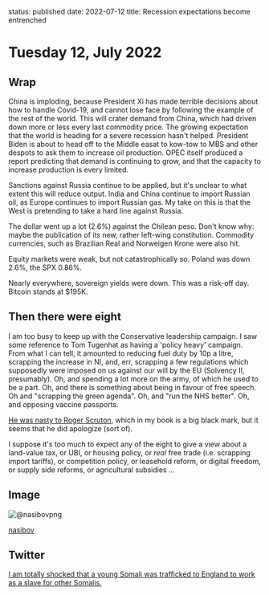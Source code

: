 status: published
date: 2022-07-12
title: Recession expectations become entrenched

# Tuesday 12, July 2022

## Wrap

China is imploding, because President Xi has made terrible decisions about how to handle Covid-19, and cannot lose face by following the example of the rest of the world. 
This will crater demand from China, which had driven down more or less every last commodity price.
The growing expectation that the world is heading for a severe recession hasn't helped.
President Biden is about to head off to the Middle easat to kow-tow to MBS and other despots to ask them to increase oil production.
OPEC itself produced a report predicting that demand is continuing to grow, and that the capacity to increase production is every limited.

Sanctions against Russia continue to be applied, but it's unclear to what extent this will reduce output. India and China continue to import Russian oil, as Europe continues to import Russian gas.
My take on this is that the West is pretending to take a hard line against Russia.

The dollar went up a lot (2.6%) against the Chilean peso. Don't know why: maybe the publication of its new, rather left-wing constitution. Commodity currencies, such as Brazilian Real and Norweigen Krone were also hit.

Equity markets were weak, but not catastrophically so. Poland was down 2.6%, the SPX 0.86%.

Nearly everywhere, sovereign yields were down. This was a risk-off day. Bitcoin stands at $195K.

## Then there were eight

I am too busy to keep up with the Conservative leadership campaign.
I saw some reference to Tom Tugenhat as having a 'policy heavy' campaign.
From what I can tell, it amounted to reducing fuel duty by 10p a litre, scrapping the increase in NI, and, err, 
scrapping a few regulations which supposedly were imposed on us against our will by the EU (Solvency II, presumably).
Oh, and spending a lot more on the army, of which he used to be a part.
Oh, and there is something about being in favour of free speech.
Oh and "scrapping the green agenda".
Oh, and "run the NHS better".
Oh, and opposing vaccine passports.

[He was nasty to Roger Scruton](https://www.spectator.co.uk/article/which-tory-mps-have-apologised-to-roger-scruton-), which in my book is a big black mark, but it seems that he did apologize (sort of).

I suppose it's too much to expect any of the eight to give a view about a land-value tax, or UBI, or housing policy, or _real_ free trade (i.e. scrapping import tariffs), or competition policy, or leasehold reform, or digital freedom, or supply side reforms, or agricultural subsidies ...

## Image

![@nasibovpng](https://pbs.twimg.com/media/FXbh8HuXwAECosd?format=jpg&name=large)

[nasibov](https://twitter.com/nasibovpng/status/1546671947169275906?s=20&t=vBTzOGWeVDxx5r8cWFjKvA)

## Twitter

[I am totally shocked that a young Somali was trafficked to England to work as a slave for other Somalis.](https://twitter.com/Holbornlolz/status/1546749937911750659?s=20&t=vBTzOGWeVDxx5r8cWFjKvA)

